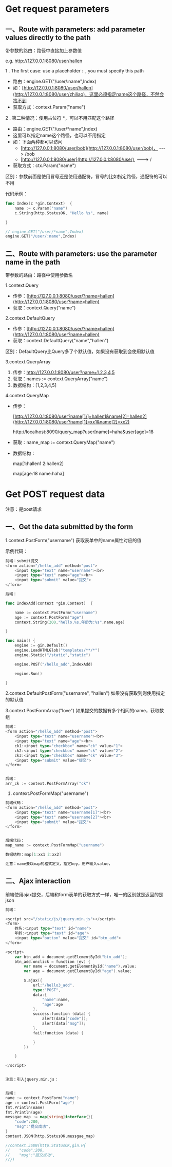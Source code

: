 # Get request parameters

## 一、Route with parameters: add parameter values directly to the path

带参数的路由：路径中直接加上参数值

e.g.      http://127.0.0.1:8080/user/hallen

1 .	The first case: use a placeholder **`:`** , you must specify this path

- 路由：engine.GET("/user/:name",Index)
- 如：[http://127.0.0.1:8080/user/hallen](http://127.0.0.1:8080/user/zhiliao)，这里必须指定name这个路径，不然会找不到
- 获取方式：context.Param("name")

2 .   第二种情况：使用占位符 *，可以不用匹配这个路径

- 路由：engine.GET("/user/*name",Index)
- 这里可以指定name这个路径，也可以不用指定
- 如：下面两种都可以访问
  - [http://127.0.0.1:8080/user/bob](http://127.0.0.1:8080/user/bob)，	---> /bob
  - [http://127.0.0.1:8080/user](http://127.0.0.1:8080/user),   	---> /
- 获取方式：ctx.Param("name")

区别：参数前面是使用冒号还是使用通配符，冒号的比如指定路径，通配符的可以不用

代码示例：

```go
func Index(c *gin.Context)  {
    name := c.Param("name")
    c.String(http.StatusOK, "Hello %s", name)

}

// engine.GET("/user/*name",Index)
engine.GET("/user/:name",Index)
```

## 二、Route with parameters: use the parameter name in the path

带参数的路由：路径中使用参数名

1.context.Query

- 传参：[http://127.0.0.1:8080/user/?name=hallen](http://127.0.0.1:8080/user?name=hallen)
- 获取：context.Query("name")

2.context.DefaultQuery

- 传参：[http://127.0.0.1:8080/user/?name=hallen](http://127.0.0.1:8080/user?name=hallen)
- 获取：context.DefaultQuery("name","hallen")

区别：DefaultQuery比Query多了个默认值，如果没有获取到会使用默认值

3.context.QueryArray

1. 传参：http://127.0.0.1:8080/user?name=1,2,3,4,5
2. 获取：names := context.QueryArray("name")
3. 数据结构：[1,2,3,4,5]

4.context.QueryMap

- 传参：

  [http://127.0.0.1:8080/user?name[1\]=hallen1&name[2]=hallen2](http://127.0.0.1:8080/user?name[1]=xx1&name[2]=xx2)

  http://localhost:8090/query_map?user[name]=haha&user[age]=18

- 获取：name_map := context.QueryMap("name")

- 数据结构：

  map[1:hallen1 2:hallen2]

  map[age:18 name:haha]







# Get POST request data

注意：是post请求

## 一、Get the data submitted by the form

1.context.PostForm("username")  获取表单中的name属性对应的值

示例代码：

```go
前端：submit提交
<form action="/hello_add" method="post">
    <input type="text" name="username"><br>
    <input type="text" name="age"><br>
    <input type="submit" value="提交">
</form>

后端：

func IndexAdd(context *gin.Context)  {

    name := context.PostForm("username")
    age := context.PostForm("age")
    context.String(200,"hello,%s,年龄为:%s",name,age)

}

func main() {
    engine := gin.Default()
    engine.LoadHTMLGlob("templates/**/*")
    engine.Static("/static","static")

    engine.POST("/hello_add",IndexAdd)

    engine.Run()

}
```

2.context.DefaultPostForm("username", "hallen")   如果没有获取到则使用指定的默认值

3.context.PostFormArray("love")          如果提交的数据有多个相同的name，获取数组

```go
前端：
<form action="/hello_add" method="post">
    <input type="text" name="username"><br>
    <input type="text" name="age"><br>
    ck1:<input type="checkbox" name="ck" value="1">
    ck2:<input type="checkbox" name="ck" value="2">
    ck3:<input type="checkbox" name="ck" value="3">
    <input type="submit" value="提交">
</form>


后端：
arr_ck := context.PostFormArray("ck")
```

1. context.PostFormMap("username")

```go
前端代码：
<form action="/hello_add" method="post">
    <input type="text" name="username[1]"><br>
    <input type="text" name="username[2]"><br>
    <input type="submit" value="提交">
</form>


后端代码：
map_name := context.PostFormMap("username")

数据结构：map[1:xx1 2:xx2]

注意：name要以map的格式定义，指定key，用户输入value，
```



## 二、Ajax interaction

前端使用ajax提交，后端和form表单的获取方式一样，唯一的区别就是返回的是json

```go
前端：

<script src="/static/js/jquery.min.js"></script>
<form>
    姓名:<input type="text" id="name">
    年龄:<input type="text" id="age">
    <input type="button" value="提交" id="btn_add">
</form>

<script>
    var btn_add = document.getElementById("btn_add");
    btn_add.onclick = function (ev) {
        var name = document.getElementById("name").value;
        var age = document.getElementById("age").value;

        $.ajax({
            url:"/hello3_add",
            type:"POST",
            data:{
                "name":name,
                "age":age
            },
            success:function (data) {
                alert(data["code"]);
                alert(data["msg"]);
            },
            fail:function (data) {

            }
        })

    }

</script>


注意：引入jquery.min.js：


后端：
name := context.PostForm("name")
age := context.PostForm("age")
fmt.Println(name)
fmt.Println(age)
messgae_map := map[string]interface{}{
    "code":200,
    "msg":"提交成功",
}
context.JSON(http.StatusOK,messgae_map)

//context.JSON(http.StatusOK,gin.H{
//    "code":200,
//    "msg":"提交成功",
//})
```